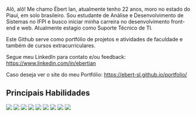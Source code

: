 Alô, alô! Me chamo Ébert Ian, atualmente tenho 22 anos, moro no estado do Piauí, em solo brasileiro. Sou estudante de Análise e Desenvolvimento de Sistemas no IFPI e busco iniciar minha carreira no desenvolvimento front-end e web. Atualmente estagio como Suporte Técnico de TI.

Este Github serve como portfólio de projetos e atividades de faculdade e também de cursos extracurriculares.

Segue meu LinkedIn para contato e/ou feedback: https://www.linkedin.com/in/ebertian

Caso deseja ver o site do meu Portfólio: https://ebert-sl.github.io/portfolio/

## Principais Habilidades
![](https://img.shields.io/badge/HTML-f16529?style=for-the-badge&logo=html5&logoColor=white)
![](https://img.shields.io/badge/CSS-35a9db?&style=for-the-badge&logo=css3&logoColor=white)
![](https://img.shields.io/badge/JavaScript-F7DF1E?style=for-the-badge&logo=javascript&logoColor=black)
![](https://img.shields.io/badge/Node.js-43853D?style=for-the-badge&logo=node.js&logoColor=white)
![](https://img.shields.io/badge/TypeScript-007ACC?style=for-the-badge&logo=typescript&logoColor=white)
![](https://img.shields.io/badge/Python-14354C?style=for-the-badge&logo=python&logoColor=white)
![](https://img.shields.io/badge/Java-ED8B00?style=for-the-badge&logo=openjdk&logoColor=white)
![](https://img.shields.io/badge/PostgreSQL-316192?style=for-the-badge&logo=postgresql&logoColor=white)
![](https://img.shields.io/badge/Power%20BI-F2C811.svg?style=for-the-badge&logo=Power-BI&logoColor=black)
